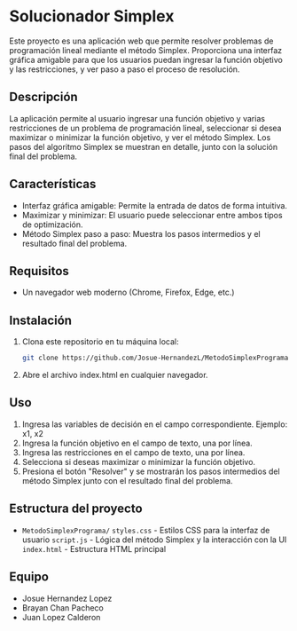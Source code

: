 # Solucionador Simplex

Este proyecto es una aplicación web que permite resolver problemas de programación lineal mediante el método Simplex. Proporciona una interfaz gráfica amigable para que los usuarios puedan ingresar la función objetivo y las restricciones, y ver paso a paso el proceso de resolución.

## Descripción

La aplicación permite al usuario ingresar una función objetivo y varias restricciones de un problema de programación lineal, seleccionar si desea maximizar o minimizar la función objetivo, y ver el método Simplex. Los pasos del algoritmo Simplex se muestran en detalle, junto con la solución final del problema.

## Características

* Interfaz gráfica amigable: Permite la entrada de datos de forma intuitiva.
* Maximizar y minimizar: El usuario puede seleccionar entre ambos tipos de optimización.
* Método Simplex paso a paso: Muestra los pasos intermedios y el resultado final del problema.

## Requisitos

* Un navegador web moderno (Chrome, Firefox, Edge, etc.)

## Instalación

1. Clona este repositorio en tu máquina local:
   ```bash
   git clone https://github.com/Josue-HernandezL/MetodoSimplexPrograma.git

2. Abre el archivo index.html en cualquier navegador.
## Uso
1. Ingresa las variables de decisión en el campo correspondiente. Ejemplo: x1, x2
2. Ingresa la función objetivo en el campo de texto, una por línea. 
3. Ingresa las restricciones en el campo de texto, una por línea. 
4. Selecciona si deseas maximizar o minimizar la función objetivo.
5. Presiona el botón "Resolver" y se mostrarán los pasos intermedios del método Simplex junto con el resultado final del problema.


## Estructura del proyecto

* `MetodoSimplexPrograma/`
        `styles.css` - Estilos CSS para la interfaz de usuario
        `script.js` - Lógica del método Simplex y la interacción con la UI
        `index.html` - Estructura HTML principal

## Equipo

* Josue Hernandez Lopez
* Brayan Chan Pacheco
* Juan Lopez Calderon